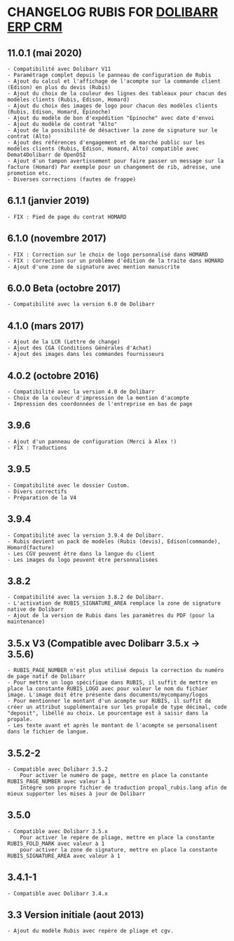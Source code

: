 # CHANGELOG RUBIS FOR [DOLIBARR ERP CRM](https://www.dolibarr.org)

## 11.0.1 (mai 2020)
	- Compatibilité avec Dolibarr V11
	- Paramétrage complet depuis le panneau de configuration de Rubis
	- Ajout du calcul et l'affichage de l'acompte sur la commande client (Edison) en plus du devis (Rubis)
	- Ajout du choix de la couleur des lignes des tableaux pour chacun des modèles clients (Rubis, Edison, Homard)
	- Ajout du choix des images de logo pour chacun des modèles clients (Rubis, Edison, Homard, Epinoche)
	- Ajout du modèle de bon d'expédition "Epinoche" avec date d'envoi
	- Ajout du modèle de contrat "Alto"
	- Ajout de la possibilité de désactiver la zone de signature sur le contrat (Alto)
	- Ajout des références d'engagement et de marché public sur les modèles clients (Rubis, Edison, Homard, Alto) compatible avec Demat4Dolibarr de OpenDSI
	- Ajout d'un tampon avertissement pour faire passer un message sur la facture (Homard) Par exemple pour un changement de rib, adresse, une promotion etc.
	- Diverses corrections (fautes de frappe)
	
## 6.1.1 (janvier 2019)
	- FIX : Pied de page du contrat HOMARD

## 6.1.0 (novembre 2017)
	- FIX : Correction sur le choix de logo personnalisé dans HOMARD
	- FIX : Correction sur un problème d'édition de la traite dans HOMARD
	- Ajout d'une zone de signature avec mention manuscrite

## 6.0.0 Beta (octobre 2017)
	- Compatibilité avec la version 6.0 de Dolibarr

## 4.1.0 (mars 2017)
	- Ajout de la LCR (Lettre de change)
	- Ajout des CGA (Conditions Générales d'Achat)
	- Ajout des images dans les commandes fournisseurs

## 4.0.2 (octobre 2016)
	- Compatibilité avec la version 4.0 de Dolibarr
	- Choix de la couleur d'impression de la mention d'acompte
	- Impression des coordonnées de l'entreprise en bas de page
	 
## 3.9.6
	- Ajout d'un panneau de configuration (Merci à Alex !)
	- FIX : Traductions
		
## 3.9.5
	- Compatibilité avec le dossier Custom.
	- Divers correctifs
	- Préparation de la V4
		
## 3.9.4
	- Compatibilité avec la version 3.9.4 de Dolibarr. 
	- Rubis devient un pack de modèles (Rubis (devis), Edison(commande), Homard(facture)
	- Les CGV peuvent être dans la langue du client
	- Les images du logo peuvent être personnalisées
	 
## 3.8.2
	- Compatibilité avec la version 3.8.2 de Dolibarr. 
	- L'activation de RUBIS_SIGNATURE_AREA remplace la zone de signature native de Dolibarr
	- Ajout de la version de Rubis dans les paramètres du PDF (pour la maintenance)
		
## 3.5.x V3 (Compatible avec Dolibarr 3.5.x -> 3.5.6)
	- RUBIS_PAGE_NUMBER n'est plus utilisé depuis la correction du numéro de page natif de Dolibarr
	- Pour mettre un logo spécifique dans RUBIS, il suffit de mettre en place la constante RUBIS_LOGO avec pour valeur le nom du fichier image. L'image doit être présente dans documents/mycompany/logos
	- Pour mentionner le montant d'un acompte sur RUBIS, il suffit de créer un attribut supplémentaire sur les propale de type décimal, code "deposit", libéllé au choix. Le pourcentage est à saisir dans la propale.
	- Les texte avant et après le montant de l'acompte se personalisent dans le fichier de langue.
		
## 3.5.2-2
	- Compatible avec Dolibarr 3.5.2
		Pour activer le numéro de page, mettre en place la constante RUBIS_PAGE_NUMBER avec valeur à 1
		Intégre son propre fichier de traduction propal_rubis.lang afin de mieux supporter les mises à jour de Dolibarr
 
## 3.5.0
	- Compatible avec Dolibarr 3.5.x
		Pour activer le repère de pliage, mettre en place la constante RUBIS_FOLD_MARK avec valeur à 1
		pour activer la zone de signature, mettre en place la constante RUBIS_SIGNATURE_AREA avec valeur à 1
		
## 3.4.1-1
	- Compatible avec Dolibarr 3.4.x
	
## 3.3 Version initiale (aout 2013)
	- Ajout du modèle Rubis avec repère de pliage et cgv.